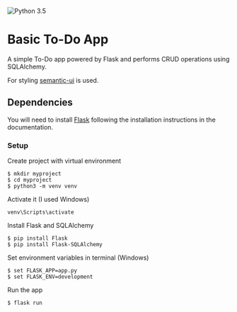 ![Python 3.5](https://img.shields.io/badge/python-3.5-blue.svg)

# Basic To-Do App

A simple To-Do app powered by Flask and performs CRUD operations using SQLAlchemy.

For styling [semantic-ui](https://semantic-ui.com/) is used.

## Dependencies

You will need to install [Flask](https://flask.palletsprojects.com/en/1.1.x/installation/#installation) following the installation instructions in the documentation.

### Setup
Create project with virtual environment

```console
$ mkdir myproject
$ cd myproject
$ python3 -m venv venv
```

Activate it (I used Windows)
```console
venv\Scripts\activate
```

Install Flask and SQLAlchemy
```console
$ pip install Flask
$ pip install Flask-SQLAlchemy
```

Set environment variables in terminal (Windows)
```console
$ set FLASK_APP=app.py
$ set FLASK_ENV=development
```

Run the app
```console
$ flask run
```

